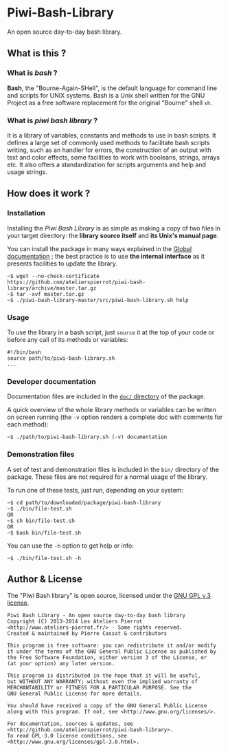 Piwi-Bash-Library
=================

An open source day-to-day bash library.


## What is this ?

### What is *bash* ?

**Bash**, the "Bourne-Again-SHell", is the default language for command line and scripts
for UNIX systems. Bash is a Unix shell written for the GNU Project as a free software
replacement for the original "Bourne" shell `sh`.

### What is *piwi bash library* ?

It is a library of variables, constants and methods to use in bash scripts. It defines a
large set of commonly used methods to facilitate bash scripts writing, such as an handler
for errors, the construction of an output with text and color effects, some facilities 
to work with booleans, strings, arrays etc. It also offers a standardization for scripts
arguments and help and usage strings. 


## How does it work ?

### Installation

Installing the *Piwi Bash Library* is as simple as making a copy of two files in your target
directory: the **library source itself** and **its Unix's manual page**.

You can install the package in many ways explained in the [Global documentation](doc/Global-doc.md) ;
the best practice is to use **the internal interface** as it presents facilities to update the library.

    ~$ wget --no-check-certificate https://github.com/atelierspierrot/piwi-bash-library/archive/master.tar.gz
    ~$ tar -xvf master.tar.gz
    ~$ ./piwi-bash-library-master/src/piwi-bash-library.sh help

### Usage

To use the library in a bash script, just `source` it at the top of your code or before any
call of its methods or variables:

    #!/bin/bash
    source path/to/piwi-bash-library.sh
    ...

### Developer documentation

Documentation files are included in the [`doc/` directory](doc) of the package.

A quick overview of the whole library methods or variables can be written on screen running
(the `-v` option renders a complete doc with comments for each method):

    ~$ ./path/to/piwi-bash-library.sh (-v) documentation

### Demonstration files

A set of test and demonstration files is included in the `bin/` directory of the package.
These files are not required for a normal usage of the library.

To run one of these tests, just run, depending on your system:

    ~$ cd path/to/downloaded/package/piwi-bash-library
    ~$ ./bin/file-test.sh
    OR
    ~$ sh bin/file-test.sh
    OR
    ~$ bash bin/file-test.sh

You can use the `-h` option to get help or info:

    ~$ ./bin/file-test.sh -h


## Author & License

The "Piwi Bash library" is open source, licensed under the
[GNU GPL v.3 license](http://www.gnu.org/licenses/gpl-3.0.html).

    Piwi Bash Library - An open source day-to-day bash library
	Copyright (C) 2013-2014 Les Ateliers Pierrot
	<http://www.ateliers-pierrot.fr/> - Some rights reserved.
	Created & maintained by Pierre Cassat & contributors

	This program is free software: you can redistribute it and/or modify
	it under the terms of the GNU General Public License as published by
	the Free Software Foundation, either version 3 of the License, or
	(at your option) any later version.

	This program is distributed in the hope that it will be useful,
	but WITHOUT ANY WARRANTY; without even the implied warranty of
	MERCHANTABILITY or FITNESS FOR A PARTICULAR PURPOSE. See the
	GNU General Public License for more details.

	You should have received a copy of the GNU General Public License
	along with this program. If not, see <http://www.gnu.org/licenses/>.

	For documentation, sources & updates, see <http://github.com/atelierspierrot/piwi-bash-library>. 
	To read GPL-3.0 license conditions, see <http://www.gnu.org/licenses/gpl-3.0.html>.
